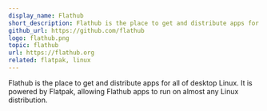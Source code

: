 ```yaml
---
display_name: Flathub
short_description: Flathub is the place to get and distribute apps for all of desktop Linux.
github_url: https://github.com/flathub
logo: flathub.png
topic: flathub
url: https://flathub.org
related: flatpak, linux
---
```

Flathub is the place to get and distribute apps for all of desktop Linux. It is powered by Flatpak, 
allowing Flathub apps to run on almost any Linux distribution.
